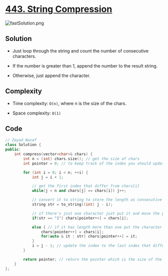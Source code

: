 # [443. String Compression](https://leetcode.com/problems/string-compression/)
![fastSolution.png](https://assets.leetcode.com/users/images/3def181a-52ee-4a76-be2c-86b9fa221466_1677748453.860512.png)
## Solution
- Just loop through the string and count the number of consecutive characters. 

- If the number is greater than 1, append the number to the result string. 

- Otherwise, just append the character.
## Complexity
- Time complexity: `O(n)`, where n is the size of the chars.

- Space complexity: `O(1)`

## Code
``` cpp
// Zeyad Nasef
class Solution {
public:
    int compress(vector<char>& chars) {
        int n = (int) chars.size(); // get the size of chars
        int pointer = 0; // to keep track of the index you should update

        for (int i = 0; i < n; ++i) {
            int j = i + 1;

            // get the first index that differ from chars[i]
            while(j < n and chars[j] == chars[i]) j++;

            // convert it to string to store the length as consecutive characters
            string str = to_string((int) j - i);

            // if there's just one character just put it and move the pointer
            if(str == "1") chars[pointer++] = chars[i];

            else { // if it has length more than one put the character then add the length
                chars[pointer++] = chars[i];
                for(auto & it : str) chars[pointer++] = it;
            }
            i = j - 1; // update the index to the last index that differ from chars[i]
        }

        return pointer; // return the pointer which is the size of the compressed string
    }
};
```